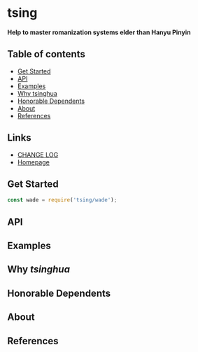 #	tsing
__Help to master romanization systems elder than Hanyu Pinyin__

##	Table of contents

*	[Get Started](#get-started)
*	[API](#api)
* 	[Examples](#examples)
*	[Why tsinghua](#why-tsinghua)
*	[Honorable Dependents](#honorable-dependents)
*	[About](#about)
*	[References](#references)

##	Links

*	[CHANGE LOG](./CHANGELOG.md)
*	[Homepage](https://github.com/YounGoat/tsing)

##	Get Started

```javascript
const wade = require('tsing/wade');
```

##	API

##  Examples

##  Why *tsinghua*

##  Honorable Dependents

##  About

##  References